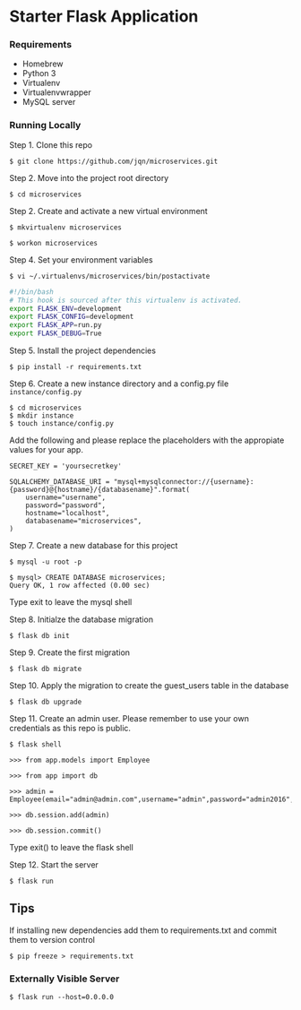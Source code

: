 # Starter Flask Application

### Requirements

- Homebrew
- Python 3
- Virtualenv
- Virtualenvwrapper
- MySQL server

### Running Locally

Step 1. Clone this repo

`$ git clone https://github.com/jqn/microservices.git`

Step 2. Move into the project root directory

`$ cd microservices`

Step 2. Create and activate a new virtual environment

`$ mkvirtualenv microservices`

`$ workon microservices`

Step 4. Set your environment variables

`$ vi ~/.virtualenvs/microservices/bin/postactivate`

```bash
#!/bin/bash
# This hook is sourced after this virtualenv is activated.
export FLASK_ENV=development
export FLASK_CONFIG=development
export FLASK_APP=run.py
export FLASK_DEBUG=True
```

Step 5. Install the project dependencies

`$ pip install -r requirements.txt`

Step 6. Create a new instance directory and a config.py file `instance/config.py`

```
$ cd microservices
$ mkdir instance
$ touch instance/config.py
```

Add the following and please replace the placeholders with the appropiate values for your app.

```
SECRET_KEY = 'yoursecretkey'

SQLALCHEMY_DATABASE_URI = "mysql+mysqlconnector://{username}:{password}@{hostname}/{databasename}".format(
    username="username",
    password="password",
    hostname="localhost",
    databasename="microservices",
)
```

Step 7. Create a new database for this project

```
$ mysql -u root -p

$ mysql> CREATE DATABASE microservices;
Query OK, 1 row affected (0.00 sec)
```

Type exit to leave the mysql shell

Step 8. Initialze the database migration

`$ flask db init`

Step 9. Create the first migration

`$ flask db migrate`

Step 10. Apply the migration to create the guest_users table in the database

`$ flask db upgrade`

Step 11. Create an admin user. Please remember to use your own credentials as this repo is public.

```
$ flask shell

>>> from app.models import Employee

>>> from app import db

>>> admin = Employee(email="admin@admin.com",username="admin",password="admin2016",is_admin=True)

>>> db.session.add(admin)

>>> db.session.commit()
```

Type exit() to leave the flask shell

Step 12. Start the server

`$ flask run`

## Tips

If installing new dependencies add them to requirements.txt and commit them to version control

`$ pip freeze > requirements.txt`

### Externally Visible Server

`$ flask run --host=0.0.0.0`

